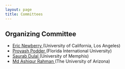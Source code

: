 ```yaml
---
layout: page
title: Committees
---
```


## Organizing Committee

- [ Eric Newberry ](mailto:enewberry@cs.ucla.edu) (University of California, Los Angeles)
- [ Proyash Podder ](mailto:ppodd002@fiu.edu) (Florida International University)
- [ Saurab Dulal ](mailto:sdulal@memphis.edu ) (University of Memphis)
- [ Md Ashiqur Rahman ](mailto:marahman@email.arizona.edu )(The University of Arizona)

<!--
## Hacking Committee

TODO
-->

<!--
## Judging Committee

- Lixia Zhang (UCLA)
- Alex Afanasyev (Florida International University)
- Davide Pesavento (NIST)
-->

<!--
- Alex Afanasyev (Florida International University)
- Jeff Burke (UCLA REMAP)
- Lan Wang (University of Memphis)
- Lixia Zhang (University of California, Los Angeles)
-->
